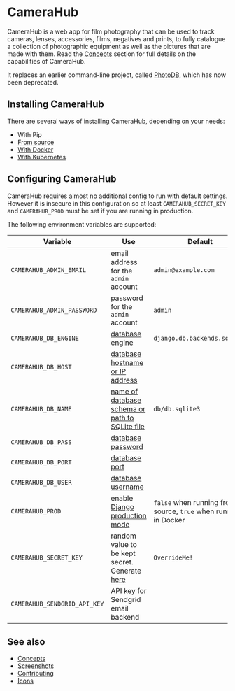 # CameraHub

CameraHub is a web app for film photography that can be used to track cameras, lenses, accessories, films, negatives and prints, to fully
catalogue a collection of photographic equipment as well as the pictures that are made with them. Read the [Concepts](docs/CONCEPTS.md)
section for full details on the capabilities of CameraHub.

It replaces an earlier command-line project, called [PhotoDB](https://github.com/djjudas21/photodb-perl), which has now been deprecated.

## Installing CameraHub

There are several ways of installing CameraHub, depending on your needs:

* With Pip
* [From source](docs/INSTALL_SOURCE.md)
* [With Docker](docs/INSTALL-DOCKER.md)
* [With Kubernetes](docs/INSTALL-KUBERNETES.md)

## Configuring CameraHub

CameraHub requires almost no additional config to run with default settings. However it is insecure in this configuration so at least `CAMERAHUB_SECRET_KEY` and
`CAMERAHUB_PROD` must be set if you are running in production.

The following environment variables are supported:

| Variable                     | Use                                                                                                        | Default                                                         |
|------------------------------|------------------------------------------------------------------------------------------------------------|-----------------------------------------------------------------|
| `CAMERAHUB_ADMIN_EMAIL`      | email address for the `admin` account                                                                      | `admin@example.com`                                             |
| `CAMERAHUB_ADMIN_PASSWORD`   | password for the `admin` account                                                                           | `admin`                                                         |
| `CAMERAHUB_DB_ENGINE`        | [database engine](https://docs.djangoproject.com/en/3.0/ref/settings/#engine)                              | `django.db.backends.sqlite3`                                    |
| `CAMERAHUB_DB_HOST`          | [database hostname or IP address](https://docs.djangoproject.com/en/3.0/ref/settings/#host)                |                                                                 |
| `CAMERAHUB_DB_NAME`          | [name of database schema or path to SQLite file](https://docs.djangoproject.com/en/3.0/ref/settings/#name) | `db/db.sqlite3`                                                 |
| `CAMERAHUB_DB_PASS`          | [database password](https://docs.djangoproject.com/en/3.0/ref/settings/#password)                          |                                                                 |
| `CAMERAHUB_DB_PORT`          | [database port](https://docs.djangoproject.com/en/3.0/ref/settings/#port)                                  |                                                                 |
| `CAMERAHUB_DB_USER`          | [database username](https://docs.djangoproject.com/en/3.0/ref/settings/#user)                              |                                                                 |
| `CAMERAHUB_PROD`             | enable [Django production mode](https://docs.djangoproject.com/en/3.0/ref/settings/#debug)                 | `false` when running from source, `true` when running in Docker |
| `CAMERAHUB_SECRET_KEY`       | random value to be kept secret. Generate [here](https://miniwebtool.com/django-secret-key-generator/)      | `OverrideMe!`                                                   |
| `CAMERAHUB_SENDGRID_API_KEY` | API key for Sendgrid email backend                                                                         |                                                                 |

## See also

* [Concepts](docs/CONCEPTS.md)
* [Screenshots](docs/SCREENSHOTS.md)
* [Contributing](docs/CONTRIBUTING.md)
* [Icons](docs/ICONS.md)
